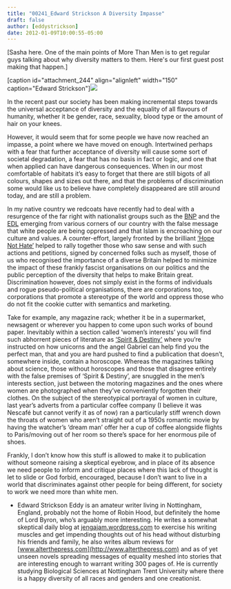```yaml
---
title: "00241_Edward Strickson A Diversity Impasse"
draft: false
author: [eddystrickson]
date: 2012-01-09T10:00:55-05:00
---
```


[Sasha here. One of the main points of More Than Men is to get regular guys talking about why diversity matters to them. Here's our first guest post making that happen.]



[caption id="attachment_244" align="alignleft" width="150" caption="Edward Strickson"]![](http://www.morethanmen.org/wp-content/uploads/2012/01/304165_10150433915058782_516643781_11189917_142140_n1-150x150.jpg)

In the recent past our society has been making incremental steps towards the universal acceptance of diversity and the equality of all flavours of humanity, whether it be gender, race, sexuality, blood type or the amount of hair on your knees.

However, it would seem that for some people we have now reached an impasse, a point where we have moved on enough. Intertwined perhaps with a fear that further acceptance of diversity will cause some sort of societal degradation, a fear that has no basis in fact or logic, and one that when applied can have dangerous consequences. When in our most comfortable of habitats it’s easy to forget that there are still bigots of all colours, shapes and sizes out there, and that the problems of discrimination some would like us to believe have completely disappeared are still around today, and are still a problem.

In my native country we redcoats have recently had to deal with a resurgence of the far right with nationalist groups such as the [BNP](http://en.wikipedia.org/wiki/British_National_Party) and the [EDL](http://en.wikipedia.org/wiki/English_Defence_League) emerging from various corners of our country with the false message that white people are being oppressed and that Islam is encroaching on our culture and values. A counter-effort, largely fronted by the brilliant [‘Hope Not Hate’](http://www.hopenothate.org.uk/) helped to rally together those who saw sense and with such actions and petitions, signed by concerned folks such as myself, those of us who recognised the importance of a diverse Britain helped to minimize the impact of these frankly fascist organisations on our politics and the public perception of the diversity that helps to make Britain great. Discrimination however, does not simply exist in the forms of individuals and rogue pseudo-political organisations, there are corporations too, corporations that promote a stereotype of the world and oppress those who do not fit the cookie cutter with semantics and marketing.

Take for example, any magazine rack; whether it be in a supermarket, newsagent or wherever you happen to come upon such works of bound paper. Inevitably within a section called ‘women’s interests’ you will find such abhorrent pieces of literature as [‘Spirit &amp; Destiny'](http://www.spiritanddestiny.co.uk/) where you’re instructed on how unicorns and the angel Gabriel can help find you the perfect man, that and you are hard pushed to find a publication that doesn’t, somewhere inside, contain a horoscope. Whereas the magazines talking about science, those without horoscopes and those that disagree entirely with the false premises of ‘Spirit &amp; Destiny’, are snuggled in the men’s interests section, just between the motoring magazines and the ones where women are photographed when they’ve conveniently forgotten their clothes. On the subject of the stereotypical portrayal of women in culture, last year’s adverts from a particular coffee company (I believe it was Nescaf&eacute; but cannot verify it as of now) ran a particularly stiff wrench down the throats of women who aren’t straight out of a 1950s romantic movie by having the watcher’s ‘dream man’ offer her a cup of coffee alongside flights to Paris/moving out of her room so there’s space for her enormous pile of shoes.

Frankly, I don’t know how this stuff is allowed to make it to publication without someone raising a skeptical eyebrow, and in place of its absence we need people to inform and critique places where this lack of thought is let to slide or God forbid, encouraged, because I don’t want to live in a world that discriminates against other people for being different, for society to work we need more than white men.

- Edward Strickson
Eddy is an amateur writer living in Nottingham, England, probably not the home of Robin Hood, but definitely the home of Lord Byron, who’s arguably more interesting. He writes a somewhat skeptical daily blog at [jengajam.wordpress.com](http://jengajam.wordpress.com) to exercise his writing muscles and get impending thoughts out of his head without disturbing his friends and family, he also writes album reviews for [www.alterthepress.com](http://www.alterthepress.com) and as of yet unseen novels spreading messages of equality meshed into stories that are interesting enough to warrant writing 300 pages of. He is currently studying Biological Sciences at Nottingham Trent University where there is a happy diversity of all races and genders and one creationist.
